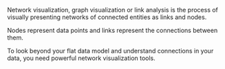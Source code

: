 Network visualization, graph visualization or link analysis is the process of visually presenting networks of connected entities as links and nodes.

Nodes represent data points and links represent the connections between them.

To look beyond your flat data model and understand connections in your data, you need powerful network visualization tools.
